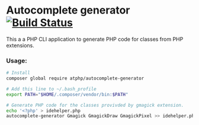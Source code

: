 # Autocomplete generator [![Build Status](https://travis-ci.org/atphp/autocomplete-generator.svg)](https://travis-ci.org/atphp/autocomplete-generator)

This a a PHP CLI application to generate PHP code for classes from PHP extensions.

### Usage:

```bash
# Install
composer global require atphp/autocomplete-generator

# Add this line to ~/.bash_profile
export PATH="$HOME/.composer/vendor/bin:$PATH"

# Generate PHP code for the classes provivded by gmagick extension.
echo '<?php' > idehelper.php
autocomplete-generator Gmagick GmagickDraw GmagickPixel >> idehelper.php
```
